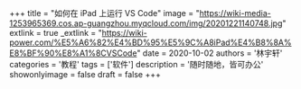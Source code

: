 +++
title = "如何在 iPad 上运行 VS Code"
image = "https://wiki-media-1253965369.cos.ap-guangzhou.myqcloud.com/img/20201221140748.jpg"
extlink = true
_extlink = "https://wiki-power.com/%E5%A6%82%E4%BD%95%E5%9C%A8iPad%E4%B8%8A%E8%BF%90%E8%A1%8CVSCode"
date = 2020-10-02
authors = '林宇轩'
categories = '教程'
tags = ['软件']
description = '随时随地，皆可办公'
showonlyimage = false
draft = false
+++


